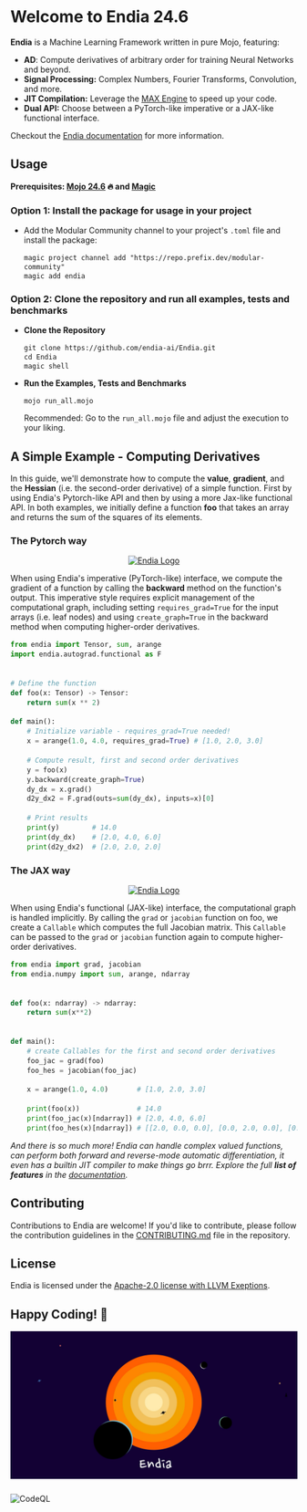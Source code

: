 # Welcome to Endia 24.6

**Endia** is a Machine Learning Framework written in pure Mojo, featuring:

- **AD**: Compute derivatives of arbitrary order for training Neural Networks and beyond.
- **Signal Processing:** Complex Numbers, Fourier Transforms, Convolution, and more.
- **JIT Compilation:** Leverage the [MAX Engine](https://www.modular.com/) to speed up your code.
- **Dual API:** Choose between a PyTorch-like imperative or a JAX-like functional interface.

<!-- <div align="center">
  
  [Website] | [Docs] | [Getting Started]

  [Website]: https://endia.vercel.app/
  [Docs]: https://endia.vercel.app/docs/array
  [Getting Started]: https://endia.vercel.app/docs/get_started

</div> -->

Checkout the [Endia documentation](https://endia.vercel.app/docs/array) for more information.

## Usage

**Prerequisites: [Mojo 24.6](https://docs.modular.com/mojo/manual/get-started) 🔥 and [Magic](https://docs.modular.com/magic/)**

### Option 1: Install the package for usage in your project

- Add the Modular Community channel to your project's `.toml` file and install the package:

  ```shell
  magic project channel add "https://repo.prefix.dev/modular-community"
  magic add endia
  ```



### Option 2: Clone the repository and run all examples, tests and benchmarks

- **Clone the Repository**

    ```shell
    git clone https://github.com/endia-ai/Endia.git
    cd Endia
    magic shell
    ```

- **Run the Examples, Tests and Benchmarks**

    ```shell
    mojo run_all.mojo
    ````

    Recommended: Go to the `run_all.mojo` file and adjust the execution to your liking.

####

## A Simple Example - Computing Derivatives

In this guide, we'll demonstrate how to compute the **value**, **gradient**, and the **Hessian** (i.e. the second-order derivative) of a simple function. First by using Endia's Pytorch-like API and then by using a more Jax-like functional API. In both examples, we initially define a function **foo** that takes an array and returns the sum of the squares of its elements.

### The **Pytorch** way

<!-- markdownlint-disable MD033 -->
<p align="center">
  <a href="https://pytorch.org/docs/stable/index.html">
    <img src="assets/pytorch_logo.png" alt="Endia Logo" width="40">
  </a>
</p>

When using Endia's imperative (PyTorch-like) interface, we compute the gradient of a function by calling the **backward** method on the function's output. This imperative style requires explicit management of the computational graph, including setting `requires_grad=True` for the input arrays (i.e. leaf nodes) and using `create_graph=True` in the backward method when computing higher-order derivatives.

```python
from endia import Tensor, sum, arange
import endia.autograd.functional as F


# Define the function
def foo(x: Tensor) -> Tensor:
    return sum(x ** 2)

def main():
    # Initialize variable - requires_grad=True needed!
    x = arange(1.0, 4.0, requires_grad=True) # [1.0, 2.0, 3.0]

    # Compute result, first and second order derivatives
    y = foo(x)
    y.backward(create_graph=True)            
    dy_dx = x.grad()
    d2y_dx2 = F.grad(outs=sum(dy_dx), inputs=x)[0]

    # Print results
    print(y)        # 14.0
    print(dy_dx)    # [2.0, 4.0, 6.0]
    print(d2y_dx2)  # [2.0, 2.0, 2.0]
```

### The **JAX** way

<!-- markdownlint-disable MD033 -->
<p align="center">
  <a href="https://jax.readthedocs.io/en/latest/quickstart.html">
    <img src="assets/jax_logo.png" alt="Endia Logo" width="65">
  </a>
</p>

When using Endia's functional (JAX-like) interface, the computational graph is handled implicitly. By calling the `grad` or `jacobian` function on foo, we create a `Callable` which computes the full Jacobian matrix. This `Callable` can be passed to the `grad` or `jacobian` function again to compute higher-order derivatives.

```python
from endia import grad, jacobian
from endia.numpy import sum, arange, ndarray


def foo(x: ndarray) -> ndarray:
    return sum(x**2)


def main():
    # create Callables for the first and second order derivatives
    foo_jac = grad(foo)
    foo_hes = jacobian(foo_jac)

    x = arange(1.0, 4.0)       # [1.0, 2.0, 3.0]

    print(foo(x))              # 14.0
    print(foo_jac(x)[ndarray]) # [2.0, 4.0, 6.0]
    print(foo_hes(x)[ndarray]) # [[2.0, 0.0, 0.0], [0.0, 2.0, 0.0], [0.0, 0.0, 2.0]]
```

*And there is so much more! Endia can handle complex valued functions, can perform both forward and reverse-mode automatic differentiation, it even has a builtin JIT compiler to make things go brrr. Explore the full **list of features** in the [documentation](https://endia.vercel.app/docs/array).*
<!-- 
## Why another ML framework?

*"Nothing in life is to be feared, it is only to be understood. Now is the time to understand more, so that we may fear less."* - Marie Curie

Guided by this core belief, we embarked on a challenging journey to build something from first principles — a framework that is both powerful 🚀 and transparent 📐. Endia is crafted to be more than just a tool; it's a window into the algorithms you work with, stripping away layers of abstraction to reveal the underlying logic 🧠. In contrast to other popular Scientific Computing libraries which are built on piles of decades-old legacy Fortran and C++ code (like NumPy, for example), Endia is built on top of a uniquely minimalistic stack: -->

<!-- <div align="center" style="max-width: 600px; margin: auto;">
  <img src="./assets/endia_stack_concept.png" alt="Endia Stack concept Image" style="max-width: 100%;" />
</div> -->

## Contributing

Contributions to Endia are welcome! If you'd like to contribute, please follow the contribution guidelines in the [CONTRIBUTING.md](https://github.com/endia-ai/Endia/blob/main/CONTRIBUTING.md) file in the repository.

## License

Endia is licensed under the [Apache-2.0 license with LLVM Exeptions](https://github.com/endia-ai/Endia/blob/main/LICENSE).

## Happy Coding! 🚀

<div align="center" style="max-width: 1000px; margin: auto;">
  <img src="./assets/title_image.png" alt="Endia Title Image" style="max-width: 100%;" />
</div>

### 

![CodeQL](https://github.com/endia-ai/Endia/workflows/CodeQL/badge.svg)
